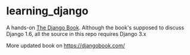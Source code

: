 # learning_django
A hands-on [The Django Book](https://django-book.readthedocs.io/en/latest/index.html). Although the
book's supposed to discuss Django 1.6, all the source in this repo requires Django 3.x

More updated book on https://djangobook.com/